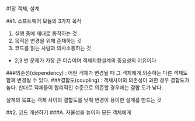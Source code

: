 #1장 객체, 설계

##1. 소프트웨어 모듈의 3가지 목적
1. 실행 중에 제대로 동작하는 것
2. 목적은 변경을 위해 존재하는 것
3. 코드를 읽는 사람과 의사소통하는 것

- 2,3 번 문제가 가장 큰 이슈이며 객체지향설계의 중요성의 이유이다

###의존성(dependency) : 어떤 객체가 변경될 때 그 겍체에게 의존하는 다른 객체도 함께 변경될 수 있다.
###결합도(coupling) : 객체사이의 의존성이 과한 경우 결합도가 높다. 반대로 객체들이 합리적인 수준으로 의존할 경우에는 결합 도가 낮다.

설계의 목표는 객체 사이의 결합도를 낮춰 변경이 용이한 설계를 만드는 것


##2. 코드 개선하기
###A. 자율성을 높이자
모든 객체에게 
